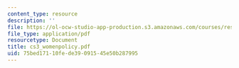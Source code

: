 ```yaml
---
content_type: resource
description: ''
file: https://ol-ocw-studio-app-production.s3.amazonaws.com/courses/res-14-001-abdul-latif-jameel-poverty-action-lab-executive-training-evaluating-social-programs-2009-spring-2009/75bed17110fede39091545e50b287995_cs3_womenpolicy.pdf
file_type: application/pdf
resourcetype: Document
title: cs3_womenpolicy.pdf
uid: 75bed171-10fe-de39-0915-45e50b287995
---
```

